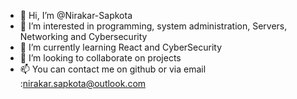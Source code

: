 - 👋 Hi, I’m @Nirakar-Sapkota
- 👀 I’m interested in programming, system administration, Servers, Networking and Cybersecurity
- 🌱 I’m currently learning React and CyberSecurity
- 💞️ I’m looking to collaborate on projects
- 📫 You can contact me on github or via email :nirakar.sapkota@outlook.com

<!---
Nirakar-Sapkota/Nirakar-Sapkota is a ✨ special ✨ repository because its `README.md` (this file) appears on your GitHub profile.
You can click the Preview link to take a look at your changes.
--->
